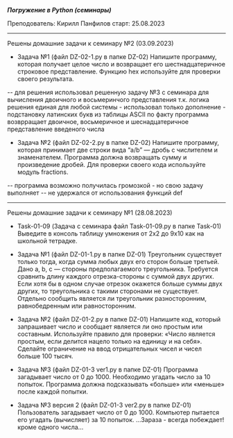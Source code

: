 ***Погружение в Python (семинары)***

Преподователь: Кирилл Панфилов
старт: 25.08.2023

-----------------------------------------------------
Решены домашние задачи к семинару №2 (03.09.2023)

* Задача №1 (файл DZ-02-1.py в папке DZ-02)
Напишите программу, которая получает целое число и возвращает его шестнадцатеричное строковое представление.
Функцию hex используйте для проверки своего результата.

-- для решения использовал решенную задачу №3 с семинара для вычисления двоичного и восьмеринчого представления
т.к. логика решения единая для любой системы - использовал только дополнение - подстановку латинских букв из таблицы ASCII
по факту программа возврращает двоичное, восьмеричное и шеснадцатеричное представление введеного числа


* Задача №2 (файл DZ-02-2.py в папке DZ-02)
Напишите программу, которая принимает две строки вида “a/b” — дробь с числителем и знаменателем.
Программа должна возвращать сумму и произведение дробей.
Для проверки своего кода используйте модуль fractions.

-- программа возможно получилась громозкой - но свою задачу выполняет
-- не удержался от использования функций def

-----------------------------------------------------
Решены домашние задачи к семинару №1 (28.08.2023)

* Task-01-09 (Задача с семинара файл Task-01-09.py в папке Task-01)
Выведите в консоль таблицу умножения от 2х2 до 9х10 как на школьной тетрадке.

* Задача №1 (файл DZ-01-1.py в папке DZ-01)
Треугольник существует только тогда, когда сумма любых двух его сторон больше третьей.
Дано a, b, c — стороны предполагаемого треугольника. Требуется сравнить длину каждого отрезка-стороны с
суммой двух других. Если хотя бы в одном случае отрезок окажется больше суммы двух других, то треугольника 
с такими сторонами не существует. Отдельно сообщить является ли треугольник разносторонним, 
равнобедренным или равносторонним.

* Задача №2 (файл DZ-01-2.py в папке DZ-01)
Напишите код, который запрашивает число и сообщает является ли оно простым или составным. 
Используйте правило для проверки: «Число является простым, если делится нацело только на единицу и на себя».
Сделайте ограничение на ввод отрицательных чисел и чисел больше 100 тысяч.

* Задача №3 (файл DZ-01-3 ver1.py в папке DZ-01)
Программа загадывает число от 0 до 1000. Необходимо угадать число за 10 попыток.
Программа должна подсказывать «больше» или «меньше» после каждой попытки.

* Задача №3 версия 2 (файл DZ-01-3 ver2.py в папке DZ-01)
Пользователь загадывает число от 0 до 1000. Компьютер пытается его угадать (вычисляет) за 10 попыток.
...Зараза - всегда побеждает! кроме одного числа...
